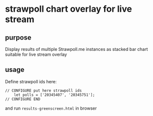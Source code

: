 # strawpoll chart overlay for live stream 

## purpose
Display results of multiple Strawpoll.me instances as stacked bar chart suitable for live stream overlay

## usage
Define strawpoll ids here:
```
// CONFIGURE put here strawpoll ids
    let polls = ['20345407', '20345751'];
// CONFIGURE END
```

and run `results-greenscreen.html` in browser
